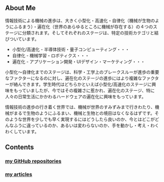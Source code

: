 ## About Me
情報技術による機械の進歩は、大きく小型化・高速化・自律化（機械が生物のようにふるまう）・遍在化（世界のあらゆるところに機械が存在する）の４つのステージに分類されます。そしてそれぞれのステージは、特定の技術カテゴリと結びついています。

- 小型化/高速化 - 半導体技術・量子コンピューティング・・・
- 自律化 - 機械学習・ロボティクス・・・
- 遍在化 - アプリケーション開発・UIデザイン・マーケティング・・・

小型化〜自律化までのステージは、科学・工学上のブレークスルーが進歩の重要なファクターになるのに対し、遍在化のステージの進歩にはより複雑なファクターが絡んできます。学生時代はどちらかといえば小型化/高速化のステージに興味をもっていましたが、今ではその複雑さに惹かれ、遍在化のステージ、特に人々の日常生活にかかわるハードウェアの遍在化に興味をもっています。

情報技術の進歩の行き着く世界では、機械が世界のすみずみまで行きわたり、機械がまるで生物のようにふるまい、機械と生物との境目はなくなるはずです。そのような世界を少しでも早く実現するにはどうしたら良いのか、今とはどこがどんなふうに違っているのか、あるいは変わらないのか、手を動かし・考え・わくわくしています。

## Contents

### [my GitHub repositories](github_repositories)

### [my articles](article_contributions)
